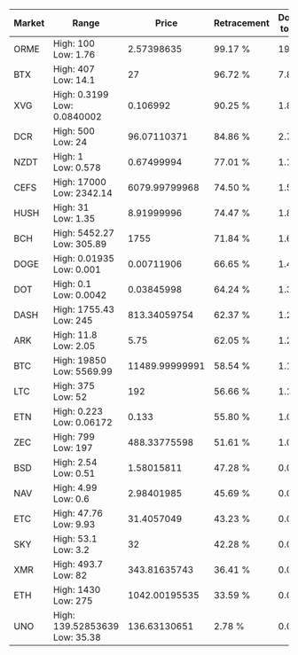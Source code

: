 | Market | Range | Price| Retracement | Doubles to 50% |
| --- | --- | --- | --- | --- |
| ORME | High: 100<br />Low: 1.76 | 2.57398635 | 99.17 % | 19.77 |
| BTX | High: 407<br />Low: 14.1 | 27 | 96.72 % | 7.80 |
| XVG | High: 0.3199<br />Low: 0.0840002 | 0.106992 | 90.25 % | 1.89 |
| DCR | High: 500<br />Low: 24 | 96.07110371 | 84.86 % | 2.73 |
| NZDT | High: 1<br />Low: 0.578 | 0.67499994 | 77.01 % | 1.17 |
| CEFS | High: 17000<br />Low: 2342.14 | 6079.99799968 | 74.50 % | 1.59 |
| HUSH | High: 31<br />Low: 1.35 | 8.91999996 | 74.47 % | 1.81 |
| BCH | High: 5452.27<br />Low: 305.89 | 1755 | 71.84 % | 1.64 |
| DOGE | High: 0.01935<br />Low: 0.001 | 0.00711906 | 66.65 % | 1.43 |
| DOT | High: 0.1<br />Low: 0.0042 | 0.03845998 | 64.24 % | 1.35 |
| DASH | High: 1755.43<br />Low: 245 | 813.34059754 | 62.37 % | 1.23 |
| ARK | High: 11.8<br />Low: 2.05 | 5.75 | 62.05 % | 1.20 |
| BTC | High: 19850<br />Low: 5569.99 | 11489.99999991 | 58.54 % | 1.11 |
| LTC | High: 375<br />Low: 52 | 192 | 56.66 % | 1.11 |
| ETN | High: 0.223<br />Low: 0.06172 | 0.133 | 55.80 % | 1.07 |
| ZEC | High: 799<br />Low: 197 | 488.33775598 | 51.61 % | 1.02 |
| BSD | High: 2.54<br />Low: 0.51 | 1.58015811 | 47.28 % | 0.00 |
| NAV | High: 4.99<br />Low: 0.6 | 2.98401985 | 45.69 % | 0.00 |
| ETC | High: 47.76<br />Low: 9.93 | 31.4057049 | 43.23 % | 0.00 |
| SKY | High: 53.1<br />Low: 3.2 | 32 | 42.28 % | 0.00 |
| XMR | High: 493.7<br />Low: 82 | 343.81635743 | 36.41 % | 0.00 |
| ETH | High: 1430<br />Low: 275 | 1042.00195535 | 33.59 % | 0.00 |
| UNO | High: 139.52853639<br />Low: 35.38 | 136.63130651 | 2.78 % | 0.00 |
